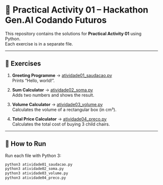 # 📝 Practical Activity 01 – Hackathon Gen.AI Codando Futuros

This repository contains the solutions for **Practical Activity 01** using Python.  
Each exercise is in a separate file.

---

## 📌 Exercises

1. **Greeting Programme** → [atividade01_saudacao.py](atividade01_saudacao.py)  
   Prints “Hello, world!”.

2. **Sum Calculator** → [atividade02_soma.py](atividade02_soma.py)  
   Adds two numbers and shows the result.

3. **Volume Calculator** → [atividade03_volume.py](atividade03_volume.py)  
   Calculates the volume of a rectangular box (in cm³).

4. **Total Price Calculator** → [atividade04_preco.py](atividade04_preco.py)  
   Calculates the total cost of buying 3 child chairs.

---

## 🚀 How to Run
Run each file with Python 3:

```bash
python3 atividade01_saudacao.py
python3 atividade02_soma.py
python3 atividade03_volume.py
python3 atividade04_preco.py
